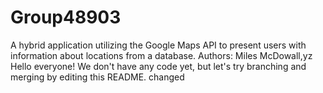 # Group48903
A hybrid application utilizing the Google Maps API to present users with information about locations from a database. 
Authors: Miles McDowall,yz
Hello everyone! We don't have any code yet, but let's try branching and merging by editing this README.
changed
